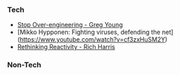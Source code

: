 ### Tech
- [Stop Over-engineering - Greg Young](https://www.youtube.com/watch?v=GRr4xeMn1uU)
- [Mikko Hypponen: Fighting viruses, defending the net] (https://www.youtube.com/watch?v=cf3zxHuSM2Y)
- [Rethinking Reactivity - Rich Harris](https://www.youtube.com/watch?v=AdNJ3fydeao)

### Non-Tech
